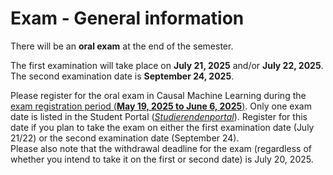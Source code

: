 # Exam - General information 

There will be an **oral exam** at the end of the semester. 

The first examination will take place on **July 21, 2025** and/or **July 22, 2025**. \
The second examination date is **September 24, 2025**.

Please register for the oral exam in Causal Machine Learning during the [exam registration period (**May 19, 2025 to June 6, 2025**)](https://www.hhu.de/fileadmin/redaktion/ZUV/Dezernat_1/Pruefungsamt/documents/pdf/Pruefungstermine/2025/Anmeldetermine_WiWi_WS_2024-25_und_SoSe_2025.pdf). Only one exam date is listed in the Student Portal ([*Studierendenportal*](https://studierende.hhu.de)). Register for this date if you plan to take the exam on either the first examination date (July 21/22) or the second examination date (September 24). \
Please also note that the withdrawal deadline for the exam (regardless of whether you intend to take it on the first or second date) is July 20, 2025.
